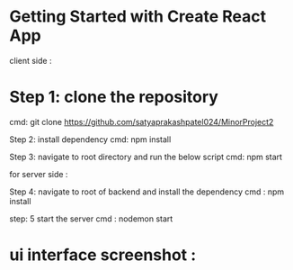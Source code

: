 # Getting Started with Create React App

client side : 

# Step 1: clone the repository
cmd: git clone https://github.com/satyaprakashpatel024/MinorProject2

Step 2: install dependency
cmd: npm install

Step 3: navigate to root directory and run the below script 
cmd: npm start


for server side : 

Step 4: navigate to root of backend and install the dependency 
cmd : npm install

step: 5 start the server 
cmd : nodemon start

# ui interface  screenshot : 
